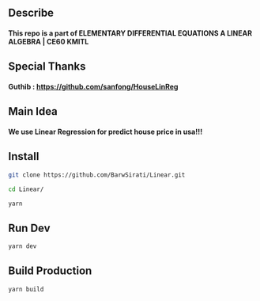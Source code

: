 ## Describe
#### This repo is a part of ELEMENTARY DIFFERENTIAL EQUATIONS A LINEAR ALGEBRA | CE60 KMITL

## Special Thanks
#### Guthib : https://github.com/sanfong/HouseLinReg

## Main Idea 
#### We use Linear Regression for predict house price in usa!!!

## Install
```bash
git clone https://github.com/BarwSirati/Linear.git
```

```bash
cd Linear/
```

```bash
yarn
```
## Run Dev
```bash
yarn dev
```
## Build Production
```bash
yarn build
```
